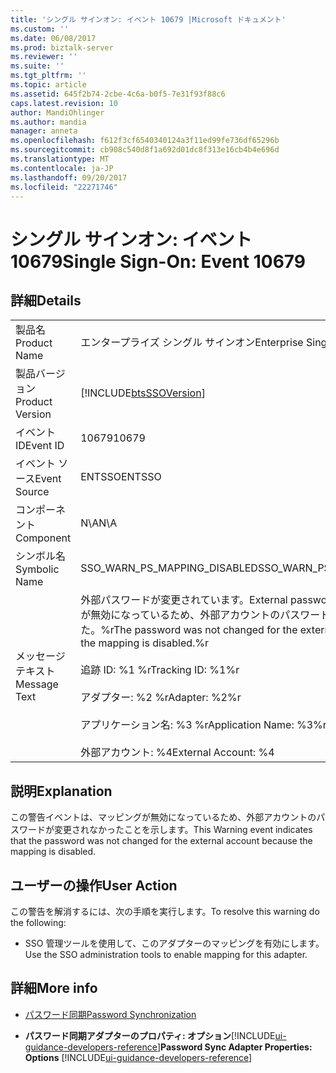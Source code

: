 ```yaml
---
title: 'シングル サインオン: イベント 10679 |Microsoft ドキュメント'
ms.custom: ''
ms.date: 06/08/2017
ms.prod: biztalk-server
ms.reviewer: ''
ms.suite: ''
ms.tgt_pltfrm: ''
ms.topic: article
ms.assetid: 645f2b74-2cbe-4c6a-b0f5-7e31f93f88c6
caps.latest.revision: 10
author: MandiOhlinger
ms.author: mandia
manager: anneta
ms.openlocfilehash: f612f3cf6540340124a3f11ed99fe736df65296b
ms.sourcegitcommit: cb908c540d8f1a692d01dc8f313e16cb4b4e696d
ms.translationtype: MT
ms.contentlocale: ja-JP
ms.lasthandoff: 09/20/2017
ms.locfileid: "22271746"
---
```

# <a name="single-sign-on-event-10679"></a><span data-ttu-id="e6dc4-102">シングル サインオン: イベント 10679</span><span class="sxs-lookup"><span data-stu-id="e6dc4-102">Single Sign-On: Event 10679</span></span>
## <a name="details"></a><span data-ttu-id="e6dc4-103">詳細</span><span class="sxs-lookup"><span data-stu-id="e6dc4-103">Details</span></span>  
  
|||  
|-|-|  
|<span data-ttu-id="e6dc4-104">製品名</span><span class="sxs-lookup"><span data-stu-id="e6dc4-104">Product Name</span></span>|<span data-ttu-id="e6dc4-105">エンタープライズ シングル サインオン</span><span class="sxs-lookup"><span data-stu-id="e6dc4-105">Enterprise Single Sign-On</span></span>|  
|<span data-ttu-id="e6dc4-106">製品バージョン</span><span class="sxs-lookup"><span data-stu-id="e6dc4-106">Product Version</span></span>|[!INCLUDE[btsSSOVersion](../includes/btsssoversion-md.md)]|  
|<span data-ttu-id="e6dc4-107">イベント ID</span><span class="sxs-lookup"><span data-stu-id="e6dc4-107">Event ID</span></span>|<span data-ttu-id="e6dc4-108">10679</span><span class="sxs-lookup"><span data-stu-id="e6dc4-108">10679</span></span>|  
|<span data-ttu-id="e6dc4-109">イベント ソース</span><span class="sxs-lookup"><span data-stu-id="e6dc4-109">Event Source</span></span>|<span data-ttu-id="e6dc4-110">ENTSSO</span><span class="sxs-lookup"><span data-stu-id="e6dc4-110">ENTSSO</span></span>|  
|<span data-ttu-id="e6dc4-111">コンポーネント</span><span class="sxs-lookup"><span data-stu-id="e6dc4-111">Component</span></span>|<span data-ttu-id="e6dc4-112">N\A</span><span class="sxs-lookup"><span data-stu-id="e6dc4-112">N\A</span></span>|  
|<span data-ttu-id="e6dc4-113">シンボル名</span><span class="sxs-lookup"><span data-stu-id="e6dc4-113">Symbolic Name</span></span>|<span data-ttu-id="e6dc4-114">SSO_WARN_PS_MAPPING_DISABLED</span><span class="sxs-lookup"><span data-stu-id="e6dc4-114">SSO_WARN_PS_MAPPING_DISABLED</span></span>|  
|<span data-ttu-id="e6dc4-115">メッセージ テキスト</span><span class="sxs-lookup"><span data-stu-id="e6dc4-115">Message Text</span></span>|<span data-ttu-id="e6dc4-116">外部パスワードが変更されています。</span><span class="sxs-lookup"><span data-stu-id="e6dc4-116">External password change.</span></span> <span data-ttu-id="e6dc4-117">マッピングが無効になっているため、外部アカウントのパスワードは変更されませんでした。%r</span><span class="sxs-lookup"><span data-stu-id="e6dc4-117">The password was not changed for the external account because the mapping is disabled.%r</span></span><br /><br /> <span data-ttu-id="e6dc4-118">追跡 ID: %1 %r</span><span class="sxs-lookup"><span data-stu-id="e6dc4-118">Tracking ID: %1%r</span></span><br /><br /> <span data-ttu-id="e6dc4-119">アダプター: %2 %r</span><span class="sxs-lookup"><span data-stu-id="e6dc4-119">Adapter: %2%r</span></span><br /><br /> <span data-ttu-id="e6dc4-120">アプリケーション名: %3 %r</span><span class="sxs-lookup"><span data-stu-id="e6dc4-120">Application Name: %3%r</span></span><br /><br /> <span data-ttu-id="e6dc4-121">外部アカウント: %4</span><span class="sxs-lookup"><span data-stu-id="e6dc4-121">External Account: %4</span></span>|  
  
## <a name="explanation"></a><span data-ttu-id="e6dc4-122">説明</span><span class="sxs-lookup"><span data-stu-id="e6dc4-122">Explanation</span></span>  
 <span data-ttu-id="e6dc4-123">この警告イベントは、マッピングが無効になっているため、外部アカウントのパスワードが変更されなかったことを示します。</span><span class="sxs-lookup"><span data-stu-id="e6dc4-123">This Warning event indicates that the password was not changed for the external account because the mapping is disabled.</span></span>  
  
## <a name="user-action"></a><span data-ttu-id="e6dc4-124">ユーザーの操作</span><span class="sxs-lookup"><span data-stu-id="e6dc4-124">User Action</span></span>  
 <span data-ttu-id="e6dc4-125">この警告を解消するには、次の手順を実行します。</span><span class="sxs-lookup"><span data-stu-id="e6dc4-125">To resolve this warning do the following:</span></span>  
  
-   <span data-ttu-id="e6dc4-126">SSO 管理ツールを使用して、このアダプターのマッピングを有効にします。</span><span class="sxs-lookup"><span data-stu-id="e6dc4-126">Use the SSO administration tools to enable mapping for this adapter.</span></span>  
  
## <a name="more-info"></a><span data-ttu-id="e6dc4-127">詳細</span><span class="sxs-lookup"><span data-stu-id="e6dc4-127">More info</span></span>
  
-   [<span data-ttu-id="e6dc4-128">パスワード同期</span><span class="sxs-lookup"><span data-stu-id="e6dc4-128">Password Synchronization</span></span>](../core/password-synchronization2.md)  
  
-   <span data-ttu-id="e6dc4-129">**パスワード同期アダプターのプロパティ: オプション**[!INCLUDE[ui-guidance-developers-reference](../includes/ui-guidance-developers-reference.md)]</span><span class="sxs-lookup"><span data-stu-id="e6dc4-129">**Password Sync Adapter Properties: Options** [!INCLUDE[ui-guidance-developers-reference](../includes/ui-guidance-developers-reference.md)]</span></span>